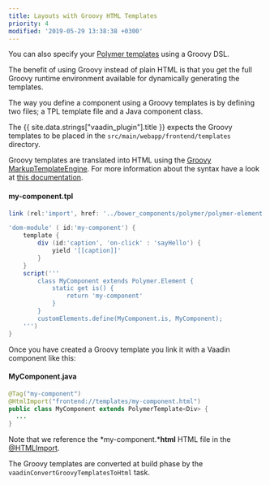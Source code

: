```yaml
---
title: Layouts with Groovy HTML Templates
priority: 4
modified: '2019-05-29 13:38:38 +0300'
---
```


You can also specify your [Polymer templates](polymer-templates.html) using a Groovy DSL. 

The benefit of using Groovy instead of plain HTML is that you get the full Groovy runtime environment available for dynamically generating the templates.

The way you define a component using a Groovy templates is by defining two files; a TPL template file and a Java component class.

The {{ site.data.strings["vaadin_plugin"].title }} expects the  Groovy templates to be placed in the ``src/main/webapp/frontend/templates`` directory.

Groovy templates are translated into HTML using the [Groovy MarkupTemplateEngine](http://docs.groovy-lang.org/next/html/documentation/markup-template-engine.html). For more information about the syntax have a look at [this documentation](http://docs.groovy-lang.org/next/html/documentation/markup-template-engine.html).

#### my-component.tpl
```groovy
link (rel:'import', href: '../bower_components/polymer/polymer-element.html')

'dom-module' ( id:'my-component') {
    template {
        div (id:'caption', 'on-click' : 'sayHello') {
            yield '[[caption]]'
        }
    }
    script('''
        class MyComponent extends Polymer.Element {
            static get is() {
                return 'my-component'
            }
        }
        customElements.define(MyComponent.is, MyComponent);
    ''')
}
```

Once you have created a Groovy template you link it with a Vaadin component like this:

#### MyComponent.java
```java
@Tag("my-component")
@HtmlImport("frontend://templates/my-component.html")
public class MyComponent extends PolymerTemplate<Div> {
  ...
}
```

Note that we reference the *my-component.***html** HTML file in the [@HTMLImport](https://vaadin.com/api/platform/13.0.7/com/vaadin/flow/component/dependency/HtmlImport.html). 

The Groovy templates are converted at build phase by the ``vaadinConvertGroovyTemplatesToHtml`` task.
